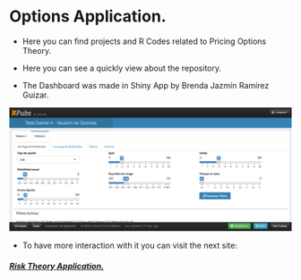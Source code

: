 # Options Application.

- Here you can find projects and R Codes related to Pricing Options Theory. 

- Here you can see a quickly view about the repository.  

- The Dashboard was made in Shiny App by Brenda Jazmín Ramírez Guizar.

![](https://github.com/EthanLeonel/Risk-Hedging-Strategies/blob/main/Options/Vista%202.png)

- To have more interaction with it you can visit the next site:

#####  [Risk Theory Application.](https://rpubs.com/Leogame/Valuacion_Opciones "Pricing Options Application.")